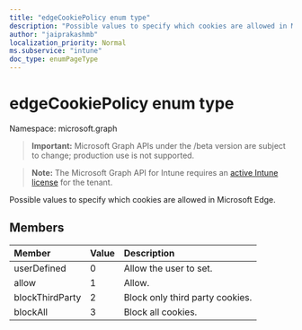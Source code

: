 ```yaml
---
title: "edgeCookiePolicy enum type"
description: "Possible values to specify which cookies are allowed in Microsoft Edge."
author: "jaiprakashmb"
localization_priority: Normal
ms.subservice: "intune"
doc_type: enumPageType
---
```


# edgeCookiePolicy enum type

Namespace: microsoft.graph
> **Important:** Microsoft Graph APIs under the /beta version are subject to change; production use is not supported.

> **Note:** The Microsoft Graph API for Intune requires an [active Intune license](https://go.microsoft.com/fwlink/?linkid=839381) for the tenant.


Possible values to specify which cookies are allowed in Microsoft Edge.

## Members
|Member|Value|Description|
|:---|:---|:---|
|userDefined|0|Allow the user to set.|
|allow|1|Allow.|
|blockThirdParty|2|Block only third party cookies.|
|blockAll|3|Block all cookies.|
